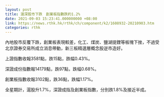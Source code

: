 ```yaml
---
layout: post
title: 滬深股市下跌　創業板指數跌約1.2%
date: 2021-09-03 15:23:41.000000000 +08:00
link: https://news.rthk.hk/rthk/ch/component/k2/1608932-20210903.htm
categories: rthk
---
```


內地股市反覆下跌，創業板表現較差，化工、煤炭、鹽湖提鋰等板塊下挫，不過受北京證券交易所成立消息帶動，新三板精選層概念股逆市造好。

上證指數收報3581點，跌15點，跌幅0.43%。

深證成份指數報14179點，跌97點，跌幅0.68%。

創業板指數收報3102點，跌36點，跌幅1.17%。

全星期計，滬股升1.7%，深證成指及創業板指數，分別跌1.8%及接近半成。
